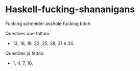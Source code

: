 # Haskell-fucking-shananigans
Fucking schneider asshole fucking bitch

Questões que faltam:
- 13, 16, 19, 22, 25, 28, 31 e 34.

Questões já feitas:
- 1, 4, 7, 10,

